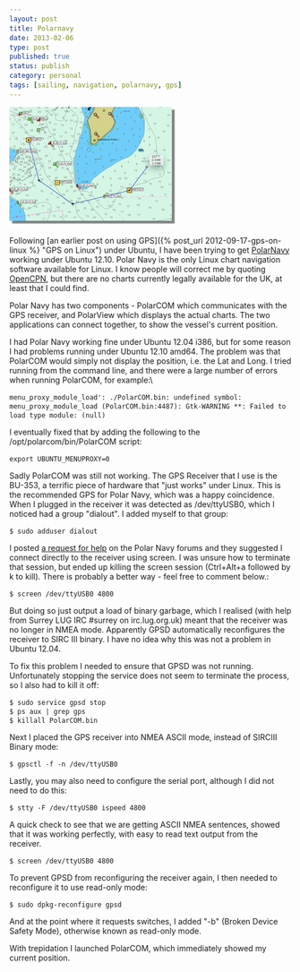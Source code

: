 ```yaml
--- 
layout: post 
title: Polarnavy
date: 2013-02-06
type: post 
published: true 
status: publish
category: personal
tags: [sailing, navigation, polarnavy, gps]
---
```


<img src="/assets/polar-navy.png" class="image-right" alt="Polar Navy">

Following [an earlier post on using GPS]({% post_url 2012-09-17-gps-on-linux %} "GPS on Linux") under Ubuntu, I have been
trying to get [PolarNavy](http://www.polarnavy.com/ "Polar Navy")
working under Ubuntu 12.10. Polar Navy is the only Linux chart
navigation software available for Linux. I know people will correct me
by quoting [OpenCPN](http://opencpn.org/ "OpenCPN"), but there are no
charts currently legally available for the UK, at least that I could
find.

<!--more-->

Polar Navy has two components - PolarCOM which communicates with the GPS
receiver, and PolarView which displays the actual charts. The two
applications can connect together, to show the vessel's current
position.

I had Polar Navy working fine under Ubuntu 12.04 i386, but for some
reason I had problems running under Ubuntu 12.10 amd64. The problem was
that PolarCOM would simply not display the position, i.e. the Lat and
Long. I tried running from the command line, and there were a large
number of errors when running PolarCOM, for example:\

    menu_proxy_module_load': ./PolarCOM.bin: undefined symbol: menu_proxy_module_load (PolarCOM.bin:4487): Gtk-WARNING **: Failed to load type module: (null)

I eventually fixed that by adding the following to the
/opt/polarcom/bin/PolarCOM script:

    export UBUNTU_MENUPROXY=0

Sadly PolarCOM was still not working. The GPS Receiver that I use is the
BU-353, a terrific piece of hardware that "just works" under Linux. This
is the recommended GPS for Polar Navy, which was a happy coincidence.
When I plugged in the receiver it was detected as /dev/ttyUSB0, which I
noticed had a group "dialout". I added myself to that group:

    $ sudo adduser dialout

I posted [a request for help](http://support.polarnavy.com/forum/read.php?1,494 "PolarNavy support")
on the Polar Navy forums and they suggested I connect directly to the
receiver using screen. I was unsure how to terminate that session, but
ended up killing the screen session (Ctrl+Alt+a followed by k to kill).
There is probably a better way - feel free to comment below.:

    $ screen /dev/ttyUSB0 4800

But doing so just output a load of binary garbage, which I realised
(with help from Surrey LUG IRC \#surrey on irc.lug.org.uk) meant that
the receiver was no longer in NMEA mode. Apparently GPSD automatically
reconfigures the receiver to SIRC III binary. I have no idea why this
was not a problem in Ubuntu 12.04.

To fix this problem I needed to ensure that GPSD was not running.
Unfortunately stopping the service does not seem to terminate the
process, so I also had to kill it off:

    $ sudo service gpsd stop
    $ ps aux | grep gps
    $ killall PolarCOM.bin

Next I placed the GPS receiver into NMEA ASCII mode, instead of SIRCIII
Binary mode:

    $ gpsctl -f -n /dev/ttyUSB0

Lastly, you may also need to configure the serial port, although I did
not need to do this:

    $ stty -F /dev/ttyUSB0 ispeed 4800

A quick check to see that we are getting ASCII NMEA sentences, showed
that it was working perfectly, with easy to read text output from the
receiver.

    $ screen /dev/ttyUSB0 4800

To prevent GPSD from reconfiguring the receiver again, I then needed to
reconfigure it to use read-only mode:

    $ sudo dpkg-reconfigure gpsd

And at the point where it requests switches, I added "-b" (Broken Device
Safety Mode), otherwise known as read-only mode.

With trepidation I launched PolarCOM, which immediately showed my
current position.

